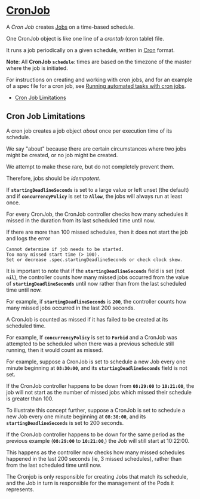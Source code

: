 # [CronJob](https://kubernetes.io/docs/concepts/workloads/controllers/cron-jobs/)

A *Cron Job* creates [Jobs](https://kubernetes.io/docs/concepts/workloads/controllers/jobs-run-to-completion/) on a time-based schedule.

One CronJob object is like one line of a *crontab* (cron table) file.

It runs a job periodically on a given schedule, written in [Cron](https://en.wikipedia.org/wiki/Cron) format.

**Note**: All **CronJob** **`schedule`**: times are based on the timezone of the master where the job is initiated.

For instructions on creating and working with cron jobs, and for an example of a spec file for a cron job, see [Running automated tasks with cron jobs](https://kubernetes.io/docs/tasks/job/automated-tasks-with-cron-jobs).

+ [Cron Job Limitations](#cron-job-limitations)

## Cron Job Limitations

A cron job creates a job object *about* once per execution time of its schedule.

We say "about" because there are certain circumstances where two jobs might be created, or no job might be created.

We attempt to make these rare, but do not completely prevent them.

Therefore, jobs should be *idempotent*.

If **`startingDeadlineSeconds`** is set to a large value or left unset (the default) and if **`concurrencyPolicy`** is set to **`Allow`**, the jobs will always run at least once.

For every CronJob, the CronJob controller checks how many schedules it missed in the duration from its last scheduled time until now.

If there are more than 100 missed schedules, then it does not start the job and logs the error

```
Cannot determine if job needs to be started.
Too many missed start time (> 100).
Set or decrease .spec.startingDeadlineSeconds or check clock skew.
```

It is important to note that if the **`startingDeadlineSeconds`** field is set (not **`nil`**), the controller counts how many missed jobs occurred from the value of **`startingDeadlineSeconds`** until now rather than from the last scheduled time until now.

For example, if **`startingDeadlineSeconds`** is **`200`**, the controller counts how many missed jobs occurred in the last 200 seconds.

A CronJob is counted as missed if it has failed to be created at its scheduled time.

For example, If **`concurrencyPolicy`** is set to **`Forbid`** and a CronJob was attempted to be scheduled when there was a previous schedule still running, then it would count as missed.

For example, suppose a CronJob is set to schedule a new Job every one minute beginning at **`08:30:00`**, and its **`startingDeadlineSeconds`** field is not set.

If the CronJob controller happens to be down from **`08:29:00`** to **`10:21:00`**, the job will not start as the number of missed jobs which missed their schedule is greater than 100.

To illustrate this concept further, suppose a CronJob is set to schedule a new Job every one minute beginning at **`08:30:00`**, and its **`startingDeadlineSeconds`** is set to 200 seconds.

If the CronJob controller happens to be down for the same period as the previous example (**`08:29:00`** to **`10:21:00`**,) the Job will still start at 10:22:00.

This happens as the controller now checks how many missed schedules happened in the last 200 seconds (ie, 3 missed schedules), rather than from the last scheduled time until now.

The Cronjob is only responsible for creating Jobs that match its schedule, and the Job in turn is responsible for the management of the Pods it represents.


